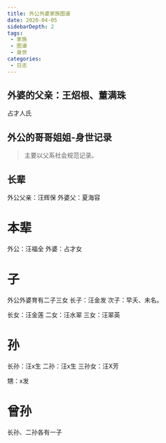 ```yaml
---
title: 外公外婆家族图谱
date: 2020-04-05
sidebarDepth: 2
tags:
 - 家族
 - 图谱
 - 身世
categories:
 - 日志
---
```



## 外婆的父亲：王炤根、董满珠
占才人氏


## 外公的哥哥姐姐-身世记录

> 主要以父系社会规范记录。


## 长辈
外公父亲：汪辉保    外婆父：夏海容

# 本辈
外公：汪福全    外婆：占才女

# 子
外公外婆育有二子三女
长子：汪金发
次子：早夭、未名。

长女：汪金莲
二女：汪水翠
三女：汪翠英

# 孙
长孙：汪x生
二孙：汪x生
三孙女：汪X芳

甥：x发

# 曾孙
长孙、二孙各有一子